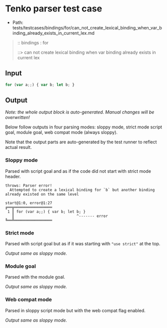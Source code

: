 # Tenko parser test case

- Path: tests/testcases/bindings/for/can_not_create_lexical_binding_when_var_binding_already_exists_in_current_lex.md

> :: bindings : for
>
> ::> can not create lexical binding when var binding already exists in current lex

## Input


`````js
for (var a;;) { var b; let b; }
`````

## Output

_Note: the whole output block is auto-generated. Manual changes will be overwritten!_

Below follow outputs in four parsing modes: sloppy mode, strict mode script goal, module goal, web compat mode (always sloppy).

Note that the output parts are auto-generated by the test runner to reflect actual result.

### Sloppy mode

Parsed with script goal and as if the code did not start with strict mode header.

`````
throws: Parser error!
  Attempted to create a lexical binding for `b` but another binding already existed on the same level

start@1:0, error@1:27
╔══╦═════════════════
 1 ║ for (var a;;) { var b; let b; }
   ║                            ^------- error
╚══╩═════════════════

`````

### Strict mode

Parsed with script goal but as if it was starting with `"use strict"` at the top.

_Output same as sloppy mode._

### Module goal

Parsed with the module goal.

_Output same as sloppy mode._

### Web compat mode

Parsed in sloppy script mode but with the web compat flag enabled.

_Output same as sloppy mode._
